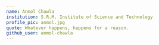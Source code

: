 ```yaml
---
name: Anmol Chawla
institution: S.R.M. Institute of Science and Technology
profile_pic: anmol.jpg
quote: Whatever happens, happens for a reason.
github_user: anmol-chawla
---
```

